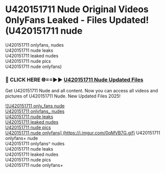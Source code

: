 # U420151711 Nude Original Videos 0nlyFans Leaked - Files Updated! (U420151711 nude<br>

U420151711 onlyfans, nudes<br>
U420151711 nude leaks<br>
U420151711 leaked nudes<br>
U420151711 nude pics<br>
U420151711 nude onlyfans)

<h3>🔴 CLICK HERE 🌐==►► <a href="https://tinyurl.com/leaks-videos" rel="nofollow">U420151711 Nude Updated Files</a></h3>

Get U420151711 Nude and all content. Now you can access all videos and pictures of U420151711 Nude. New Updated Files 2025!

[![U420151711 only_fans nude<br>
U420151711 onlyfans_ nudes<br>
U420151711 nude leaks<br>
U420151711 leaked nudes<br>
U420151711 nude pics<br>
U420151711 nude onlyfans]
(https://i.imgur.com/0qMVB7G.gif)](https://tinyurl.com/leaks-videos)
U420151711 onlyfans+ nude<br>
U420151711 onlyfans^ nudes<br>
U420151711 nude leaks<br>
U420151711 leaked nudes<br>
U420151711 nude pics<br>
U420151711 nude onlyfans+